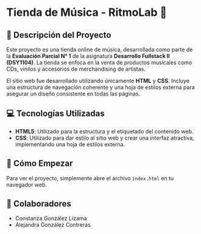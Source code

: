 # Tienda de Música - RitmoLab 🎵

## 📄 Descripción del Proyecto

Este proyecto es una tienda online de música, desarrollada como parte de la **Evaluación Parcial N° 1** de la asignatura **Desarrollo Fullstack II (DSY1104)**. La tienda se enfoca en la venta de productos musicales como CDs, vinilos y accesorios de merchandising de artistas.

El sitio web fue desarrollado utilizando únicamente **HTML** y **CSS**. Incluye una estructura de navegación coherente y una hoja de estilos externa para asegurar un diseño consistente en todas las páginas.

## 💻 Tecnologías Utilizadas

* **HTML5**: Utilizado para la estructura y el etiquetado del contenido web.
* **CSS**: Utilizado para dar estilo al sitio web y crear una interfaz atractiva, implementando una hoja de estilos externa.

## 🚀 Cómo Empezar

Para ver el proyecto, simplemente abre el archivo `index.html` en tu navegador web.

## 👥 Colaboradores

* Constanza González Lizama
* Alejandra González Contreras

